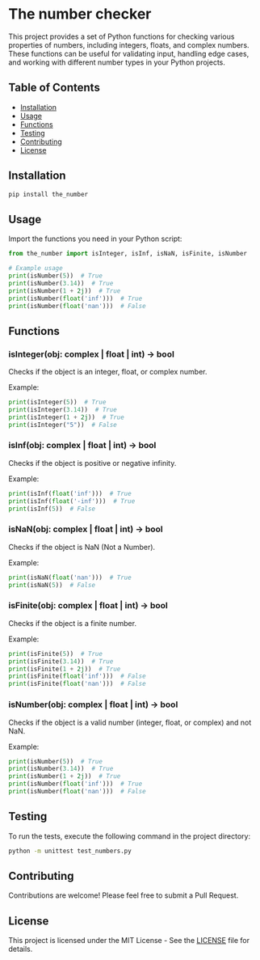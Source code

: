 # The number checker

This project provides a set of Python functions for checking various properties of numbers, including integers, floats, and complex numbers. These functions can be useful for validating input, handling edge cases, and working with different number types in your Python projects.

## Table of Contents

- [Installation](#installation)
- [Usage](#usage)
- [Functions](#functions)
- [Testing](#testing)
- [Contributing](#contributing)
- [License](#license)

## Installation

```bash
pip install the_number
```

## Usage

Import the functions you need in your Python script:

```python
from the_number import isInteger, isInf, isNaN, isFinite, isNumber

# Example usage
print(isNumber(5))  # True
print(isNumber(3.14))  # True
print(isNumber(1 + 2j))  # True
print(isNumber(float('inf')))  # True
print(isNumber(float('nan')))  # False
```

## Functions

### isInteger(obj: complex | float | int) -> bool

Checks if the object is an integer, float, or complex number.

Example:
```python
print(isInteger(5))  # True
print(isInteger(3.14))  # True
print(isInteger(1 + 2j))  # True
print(isInteger("5"))  # False
```

### isInf(obj: complex | float | int) -> bool

Checks if the object is positive or negative infinity.

Example:
```python
print(isInf(float('inf')))  # True
print(isInf(float('-inf')))  # True
print(isInf(5))  # False
```

### isNaN(obj: complex | float | int) -> bool

Checks if the object is NaN (Not a Number).

Example:
```python
print(isNaN(float('nan')))  # True
print(isNaN(5))  # False
```

### isFinite(obj: complex | float | int) -> bool

Checks if the object is a finite number.

Example:
```python
print(isFinite(5))  # True
print(isFinite(3.14))  # True
print(isFinite(1 + 2j))  # True
print(isFinite(float('inf')))  # False
print(isFinite(float('nan')))  # False
```

### isNumber(obj: complex | float | int) -> bool

Checks if the object is a valid number (integer, float, or complex) and not NaN.

Example:
```python
print(isNumber(5))  # True
print(isNumber(3.14))  # True
print(isNumber(1 + 2j))  # True
print(isNumber(float('inf')))  # True
print(isNumber(float('nan')))  # False
```

## Testing

To run the tests, execute the following command in the project directory:

```bash
python -m unittest test_numbers.py
```

## Contributing

Contributions are welcome! Please feel free to submit a Pull Request.

## License

This project is licensed under the MIT License - See the [LICENSE](LICENSE) file for details.
